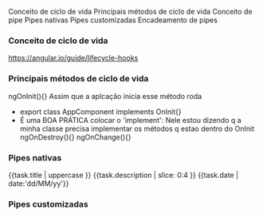 Conceito de ciclo de vida
Principais métodos de ciclo de vida
Conceito de pipe
Pipes nativas
Pipes customizadas
Encadeamento de pipes






### Conceito de ciclo de vida
https://angular.io/guide/lifecycle-hooks


### Principais métodos de ciclo de vida
ngOnInit(){}
Assim que a aplcação inicia esse método roda
* export class AppComponent implements OnInit{}
* É uma BOA PRÁTICA colocar o 'implement': Nele estou dizendo q a minha classe precisa implementar os métodos q estao dentro do OnInit
ngOnDestroy(){}
ngOnChange(){}

### Pipes nativas
{{task.title | uppercase }}
{{task.description | slice: 0:4 }}
{{task.date | date:'dd/MM/yy'}}

### Pipes customizadas